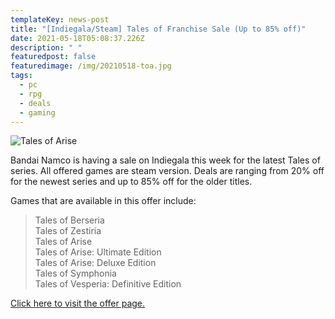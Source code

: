 ```yaml
---
templateKey: news-post
title: "[Indiegala/Steam] Tales of Franchise Sale (Up to 85% off)"
date: 2021-05-18T05:08:37.226Z
description: " "
featuredpost: false
featuredimage: /img/20210518-toa.jpg
tags:
  - pc
  - rpg
  - deals
  - gaming
---
```

![Tales of Arise](/img/20210518-toa.jpg "Tales of Arise")

Bandai Namco is having a sale on Indiegala this week for the latest Tales of series. All offered games are steam version. Deals are ranging from 20% off for the newest series and up to 85% off for the older titles.  

Games that are available in this offer include:

> Tales of Berseria\
> Tales of Zestiria\
> Tales of Arise\
> Tales of Arise: Ultimate Edition\
> Tales of Arise: Deluxe Edition\
> Tales of Symphonia\
> Tales of Vesperia: Definitive Edition

[Click here to visit the offer page.](https://www.indiegala.com/store/franchise-sale/tales-of-franchise)